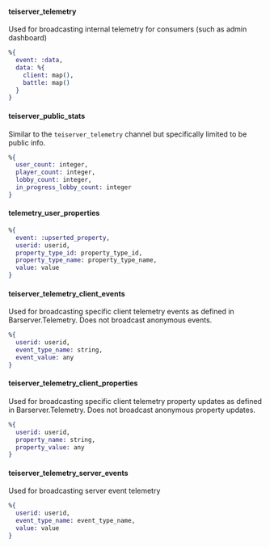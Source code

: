 #### teiserver_telemetry
Used for broadcasting internal telemetry for consumers (such as admin dashboard)
```elixir
%{
  event: :data,
  data: %{
    client: map(),
    battle: map()
  }
}
```

#### teiserver_public_stats
Similar to the `teiserver_telemetry` channel but specifically limited to be public info.
```elixir
%{
  user_count: integer,
  player_count: integer,
  lobby_count: integer,
  in_progress_lobby_count: integer
}
```

#### telemetry_user_properties
```elixir
%{
  event: :upserted_property,
  userid: userid,
  property_type_id: property_type_id,
  property_type_name: property_type_name,
  value: value
}
```

#### teiserver_telemetry_client_events
Used for broadcasting specific client telemetry events as defined in Barserver.Telemetry. Does not broadcast anonymous events.
```elixir
%{
  userid: userid,
  event_type_name: string,
  event_value: any
}
```

#### teiserver_telemetry_client_properties
Used for broadcasting specific client telemetry property updates as defined in Barserver.Telemetry. Does not broadcast anonymous property updates.
```elixir
%{
  userid: userid,
  property_name: string,
  property_value: any
}
```

#### teiserver_telemetry_server_events
Used for broadcasting server event telemetry
```elixir
%{
  userid: userid,
  event_type_name: event_type_name,
  value: value
}
```

